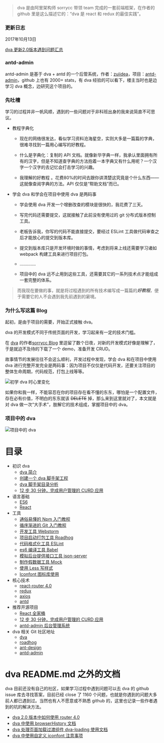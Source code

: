> dva 是由阿里架构师 sorrycc 带领 team 完成的一套前端框架，在作者的 github 里是这么描述它的：“dva 是 react 和 redux 的最佳实践”。

### 更新日志
2017年10月13日

[dva 更新2.0版本遇到问题汇总](http://www.jianshu.com/p/649e97ff4354)

### antd-admin

antd-admin 是基于 dva + antd 的一个后管系统，作者：[zuiidea](https://github.com/zuiidea)，项目：[antd-admin](https://github.com/zuiidea/antd-admin)，github 上也有 2000+ stats，有 dva 经验的可以看下，楼主当时也是边学习 dva 概念，边研究这个项目的。

### 先吐槽

学习的过程并非一帆风顺，遇到的一些问题对于非科班出身的我来说简直不可思议。
- 教程字典化

  - 现在的网络很发达，看似学习资料沧海星空，实则大多是一篇篇的字典，很难寻找到一篇用心编写的好教程。

  - 什么是字典化：复制的 API 文档。就像新华字典一样，我承认里面拥有所有的汉字，但是不知道查字典的方法抱着一本字典又有什么用呢？一个汉字一个汉字的去记忆会打击学习的兴趣。

  -  我理解的好教程 。花费80%的时间去跟你讲清楚这究竟是个什么东西——这就像查阅字典的方法。API 仅仅是“帮助文档”而已。

 

- 学会 dva 和学会在项目中使用 dva 是两码事
  - 学会使用  dva 开发一个增删改查的模块是很快的，我花费了三天。

  - 写完代码还需要提交，这就接触了此前没有使用过的 git 分布式版本控制工具。

  - 老板告诉我，你写的代码不能直接提交，要经过 ESLint 工具做代码审查之后才能放心的提交到版本库。

  - 提交到版本库只是开发环境时做的事情，考虑到将来上线还需要学习诸如 webpack 构建工具来进行项目打包。

  - .............

  - 项目中的 dva 远不止用到这些工具，还需要其它的一系列技术点才能组成一套完整的体系。

> 而我现在要做的事，就是将过程遇到的所有技术编写成一篇篇的***好教程***，便于需要它的人不会遇到我先前遇到的窘境。

### 为什么写这篇 Blog
起初，是由于项目的需要，开始正式接触 dva。

dva 的开发模式不同于传统页面的开发，学习起来有一定的技术门槛。

 在 [dva](https://github.com/dvajs/dva) 的作者[sorrycc Blog](https://github.com/sorrycc/blog/issues) 里逗留了数个日夜，对新的开发模式好像是理解了，于是就迫不及待的下载了一个 demo，准备开发 CRUD。

故事情节的发展往往不会这么顺利，开发过程中发现，学会 dva 和在项目中使用 dva 进行完整开发完全是两码事：因为项目不仅仅是代码开发，还要关注项目的整体生命周期，代码规范，打包上线等等。

![初学 dva 时心里变化](https://static.oschina.net/uploads/img/201706/28145521_JbhX.png "初学 dva 时心里变化")

如果你和我一样，不能容忍在你的项目存在看不懂的东东，哪怕是一个配置文件，存在必有价值，不明白的东东就该 ~~DELETE~~ 掉，那么来到这里就对了，本文就是对 dva 做一次“大手术”，肢解它的技术组成，掌握项目中的 dva。

### 项目中的 dva
![项目中的 dva](https://static.oschina.net/uploads/img/201706/28150817_mtXq.png "项目中的 dva")

# 目录

- 初识 dva
    - [dva 简介](https://my.oschina.net/u/3500483/blog/1058145) 
    - [创建一个 dva 脚手架工程](https://my.oschina.net/u/3500483/blog/1057996) 
    - [dva 脚手架目录分析](https://my.oschina.net/u/3500483/blog/1058203) 
    - [12 步 30 分钟，完成用户管理的 CURD 应用 ](https://github.com/sorrycc/blog/issues/18)
- 语言基础
    - [ES6](http://es6.ruanyifeng.com/)
    - [React](http://www.runoob.com/react/react-tutorial.html)
- 工具
    - [通俗易懂的 Npm 入门教程](https://my.oschina.net/u/3500483/blog/1138568) 
    - [循序渐进的 Git 入门教程](https://my.oschina.net/u/3500483/blog/1154601) 
    - [开发工具 Webstorm](http://www.jianshu.com/p/4ce97b360c13)
    - [项目启动打包工具 Roadhog](https://github.com/sorrycc/roadhog)
    - [代码格式化工具 ESLint](https://my.oschina.net/u/3500483/blog/1506899)
    - [es6 编译工具 Babel](https://my.oschina.net/u/3500483/blog/1517941)
    - [模拟后台提供接口工具 json-server](https://github.com/typicode/json-server#routes)
     - [制作假数据工具 Mock](https://github.com/nuysoft/Mock/wiki/Getting-Started)
     - [使用 Less 写样式](http://www.jianshu.com/p/48018e5da7dd)
     - [Iconfont 图标库使用](http://www.jianshu.com/p/0fc36e7f7d2e)
- 核心技术
    - [react-router 4.0](https://reacttraining.com/react-router/web/guides/philosophy)
    - [redux](https://github.com/reactjs/redux)
    - [axios](https://segmentfault.com/a/1190000008470355?utm_source=tuicool&utm_medium=referral)
    - [antd](https://ant.design/docs/react/i18n-cn)
- 推荐开源项目
    - [React 全家桶](http://blog.csdn.net/awaw00/article/category/6692955)
    - [12 步 30 分钟，完成用户管理的 CURD 应用 ](https://github.com/sorrycc/blog/issues/18)
    - [antd-admin 后台管理系统](https://github.com/zuiidea/antd-admin)
- dva 相关 Git 社区地址
    - [dva](https://github.com/dvajs/dva)
    - [roadhog](https://github.com/sorrycc/roadhog)
    - [ant-design](https://github.com/ant-design/ant-design)
    - [antd-admin](https://github.com/zuiidea/antd-admin)

# dva README.md 之外的文档

dva 目前还没有自己的社区，如果学习过程中遇到问题可以去 dva 的 github issue 库去寻找答案，目前已经 close 了 1160 个问题，也就是你遇到的问题大多前人都已遇到过。当然也有人不愿意或不熟悉 github 的，这里也记录一些作者遇到的坑的解决方法。

- [dva  2.0 版本中如何使用 router 4.0](http://www.jianshu.com/p/c5ec9ffa29be)
- [dva 中使用 browserHistory 文档](http://www.jianshu.com/p/2e9e45e9a880)
- [dva 处理页面加载过渡组件 dva-loading 使用文档](http://www.jianshu.com/p/61fe7a57fad4)
- [dva 中使用自定义 iconfont 注意事项](http://www.jianshu.com/p/d9b89cb3afb5)
